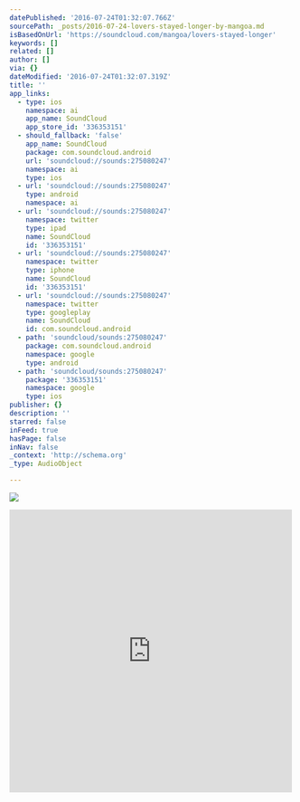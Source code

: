 ```yaml
---
datePublished: '2016-07-24T01:32:07.766Z'
sourcePath: _posts/2016-07-24-lovers-stayed-longer-by-mangoa.md
isBasedOnUrl: 'https://soundcloud.com/mangoa/lovers-stayed-longer'
keywords: []
related: []
author: []
via: {}
dateModified: '2016-07-24T01:32:07.319Z'
title: ''
app_links:
  - type: ios
    namespace: ai
    app_name: SoundCloud
    app_store_id: '336353151'
  - should_fallback: 'false'
    app_name: SoundCloud
    package: com.soundcloud.android
    url: 'soundcloud://sounds:275080247'
    namespace: ai
    type: ios
  - url: 'soundcloud://sounds:275080247'
    type: android
    namespace: ai
  - url: 'soundcloud://sounds:275080247'
    namespace: twitter
    type: ipad
    name: SoundCloud
    id: '336353151'
  - url: 'soundcloud://sounds:275080247'
    namespace: twitter
    type: iphone
    name: SoundCloud
    id: '336353151'
  - url: 'soundcloud://sounds:275080247'
    namespace: twitter
    type: googleplay
    name: SoundCloud
    id: com.soundcloud.android
  - path: 'soundcloud/sounds:275080247'
    package: com.soundcloud.android
    namespace: google
    type: android
  - path: 'soundcloud/sounds:275080247'
    package: '336353151'
    namespace: google
    type: ios
publisher: {}
description: ''
starred: false
inFeed: true
hasPage: false
inNav: false
_context: 'http://schema.org'
_type: AudioObject

---
```

![](https://the-grid-user-content.s3-us-west-2.amazonaws.com/f8df1896-8c1c-4dbb-a0ac-28f298477a92.jpg)

<iframe src="https://cdn.embedly.com/widgets/media.html?src=https%3A%2F%2Fw.soundcloud.com%2Fplayer%2F%3Fvisual%3Dtrue%26url%3Dhttp%253A%252F%252Fapi.soundcloud.com%252Ftracks%252F275080247%26show_artwork%3Dtrue&amp;url=https%3A%2F%2Fsoundcloud.com%2Fmangoa%2Flovers-stayed-longer&amp;image=http%3A%2F%2Fi1.sndcdn.com%2Fartworks-000173036147-rxoid0-t500x500.jpg&amp;key=b7d04c9b404c499eba89ee7072e1c4f7&amp;type=text%2Fhtml&amp;schema=soundcloud" width="500" height="500" scrolling="no" frameborder="0" allowfullscreen="" style=""></iframe>